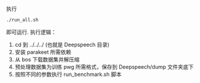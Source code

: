 执行
```bash
./run_all.sh
```
即可运行.
执行逻辑：
1. cd 到 ../../../ (也就是 Deepspeech 目录)
2. 安装 parakeet 所需依赖
3. 从 bos 下载数据集并解压缩
4. 预处理数据集为训练 pwg 所需格式，保存到 Deepspeech/dump 文件夹底下
5. 按照不同的参数执行 run_benchmark.sh 脚本
